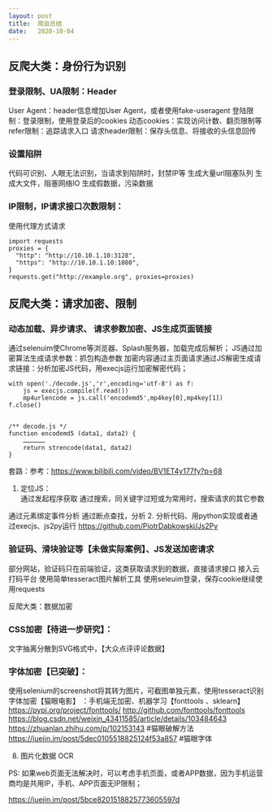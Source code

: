 ```yaml
---
layout: post
title:  爬虫总结
date:   2020-10-04
---
```


## 反爬大类：身份行为识别
### 登录限制、UA限制：Header
User Agent：header信息增加User Agent，或者使用fake-useragent
登陆限制：登录限制，使用登录后的cookies
动态cookies：实现访问计数、翻页限制等
refer限制：追踪请求入口
请求header限制：保存头信息、将接收的头信息回传

### 设置陷阱
代码可识别、人眼无法识别，当请求到陷阱时，封禁IP等
生成大量url阻塞队列
生成大文件，阻塞网络IO
生成假数据，污染数据


### IP限制，IP请求接口次数限制：
使用代理方式请求
```
import requests
proxies = {
  "http": "http://10.10.1.10:3128",
  "https": "http://10.10.1.10:1080",
}
requests.get("http://example.org", proxies=proxies)
```

## 反爬大类：请求加密、限制
### 动态加载、异步请求、 请求参数加密、JS生成页面链接
通过selenuim使Chrome等浏览器、Splash服务器，加载完成后解析；
JS通过加密算法生成请求参数：抓包构造参数
加密内容通过主页面请求通过JS解密生成请求链接：分析加密JS代码，用execjs运行加密解密代码；
```
with open('./decode.js','r',encoding='utf-8') as f:
    js = execjs.compile(f.read())
    mp4urlencode = js.call('encodemd5',mp4key[0],mp4key[1])
f.close()


/** decode.js */
function encodemd5 (data1, data2) {
    ………………   
    return strencode(data1, data2)
}
```


套路：参考：https://www.bilibili.com/video/BV1ET4y177fy?p=68
1. 定位JS：  
通过发起程序获取
通过搜索，同关键字过短或为常用时，搜索请求的其它参数

通过元素绑定事件分析
通过断点查找，分析
2. 分析代码、用python实现或者通过execjs、js2py运行
https://github.com/PiotrDabkowski/Js2Py

### 验证码、滑块验证等【未做实际案例】、JS发送加密请求
部分网站，验证码只在前端验证，这类获取请求到的数据，直接请求接口
接入云打码平台
使用简单tesseract图片解析工具
使用seleuim登录，保存cookie继续使用requests

反爬大类：数据加密
### CSS加密【待进一步研究】：
文字抽离分散到SVG格式中，【大众点评评论数据】

### 字体加密【已突破】：
使用selenium的screenshot将其转为图片，可截图单独元素，使用tesseract识别
字体加密【猫眼电影】   ：手机端无加密、机器学习【fonttools 、sklearn】
https://pypi.org/project/fonttools/
http://github.com/fonttools/fonttools
https://blog.csdn.net/weixin_43411585/article/details/103484643
https://zhuanlan.zhihu.com/p/102153143   #猫眼破解方法
https://juejin.im/post/5dec0105518825124f53a857 #猫眼字体

8. 图片化数据
OCR

PS:  如果web页面无法解决时，可以考虑手机页面，或者APP数据，因为手机运营商均是共用IP，手机、APP页面无IP限制；

https://juejin.im/post/5bce8201518825773605597d

